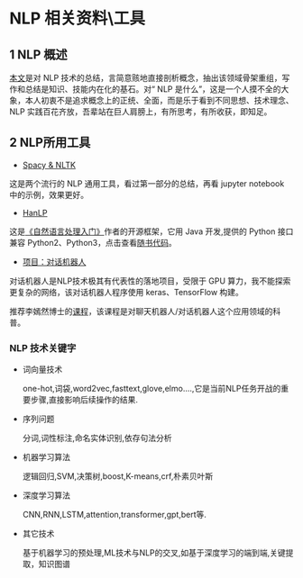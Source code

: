 # NLP 相关资料\工具

## 1 NLP 概述

[本文](./doc/hanlp_setting/nlp_doc.md)是对 NLP 技术的总结，言简意赅地直接剖析概念，抽出该领域骨架重组，写作和总结是知识、技能内在化的基石。对“ NLP 是什么”，这是一个人摸不全的大象，本人初衷不是追求概念上的正统、全面，而是乐于看到不同思想、技术理念、NLP 实践百花齐放，吾辈站在巨人肩膀上，有所思考，有所收获，即知足。

## 2 NLP所用工具

* [Spacy & NLTK](./src/spacy_nltk/README.md)

这是两个流行的 NLP 通用工具，看过第一部分的总结，再看 jupyter notebook 中的示例，效果更好。

* [HanLP](https://github.com/hankcs/HanLP)

这是[《自然语言处理入门》](http://nlp.hankcs.com/book.php)作者的开源框架，它用 Java 开发,提供的 Python 接口兼容 Python2、Python3，点击查看[随书代码](https://github.com/hankcs/pyhanlp/tree/master/tests/book)。


* [项目：对话机器人](https://github.com/hanxinle/XChatbot)

对话机器人是NLP技术极其有代表性的落地项目，受限于 GPU 算力，我不能探索更复杂的网络，该对话机器人程序使用 keras、TensorFlow 构建。

推荐李嫣然博士的[课程](https://ke.qq.com/course/408856#term_id=100487486)，该课程是对聊天机器人/对话机器人这个应用领域的科普。


### NLP 技术关键字

* 词向量技术

    one-hot,词袋,word2vec,fasttext,glove,elmo....,它是当前NLP任务开战的重要步骤,直接影响后续操作的结果.

* 序列问题

    分词,词性标注,命名实体识别,依存句法分析

* 机器学习算法

    逻辑回归,SVM,决策树,boost,K-means,crf,朴素贝叶斯

* 深度学习算法

    CNN,RNN,LSTM,attention,transformer,gpt,bert等.

* 其它技术

    基于机器学习的预处理,ML技术与NLP的交叉,如基于深度学习的端到端,关键提取，知识图谱





  
